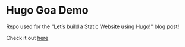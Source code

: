 # Hugo Goa Demo

Repo used for the "Let’s build a Static Website using Hugo!" blog post!

Check it out [here](https://atouati.com/posts/2019/12/lets-build-a-static-website-using-hugo/)
